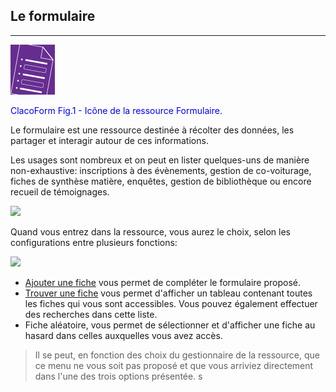 ## Le formulaire

---

![](images/clacoform-fig1.png)

<p style="color:blue">ClacoForm Fig.1 - Icône de la ressource Formulaire.</p>

Le formulaire est une ressource destinée à récolter des données, les partager et interagir autour de ces informations. 

Les usages sont nombreux et on peut en lister quelques-uns de manière non-exhaustive: inscriptions à des évènements, gestion de co-voiturage, fiches de synthèse matière, enquêtes, gestion de bibliothèque ou encore recueil de témoignages.

![](clacoForm/images/clacoform-fig2.png)

Quand vous entrez dans la ressource, vous aurez le choix, selon les configurations entre plusieurs fonctions:


![](clacoForm/images/clacoform-fig41.png)

* [Ajouter une fiche](/fr/resources/clacoForm/create-files.md) vous permet de compléter le formulaire proposé.
* [Trouver une fiche](/fr/resources/clacoForm/manage-files.md) vous permet d'afficher un tableau contenant toutes les fiches qui vous sont accessibles. Vous pouvez également effectuer des recherches dans cette liste.
* Fiche aléatoire, vous permet de sélectionner et d'afficher une fiche au hasard dans celles auxquelles vous avez accès. 

> Il se peut, en fonction des choix du gestionnaire de la ressource, que ce menu ne vous soit pas proposé et que vous arriviez directement dans l'une des trois options présentée. s